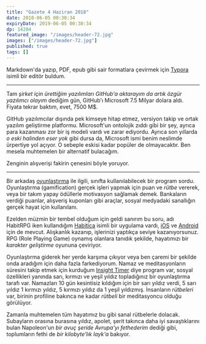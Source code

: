 ```yaml
---
title: "Gazete 4 Haziran 2018"
date: 2018-06-05 00:30:34
expiryDate: 2019-06-05 00:30:34
dp: 14204
featured_image: "/images/header-72.jpg"
images: ["/images/header-72.jpg"]
published: true
tags: []
---
```




Markdown'da yazıp, PDF, epub gibi sair formatlara çevirmek için [Typora](https://typora.io/) isimli bir editör buldum. 

------

Tam *şirket için ürettiğim yazılımları GitHub'a aktarayım da artık özgür yazılımcı olayım* dediğim gün, GitHub'ı Microsoft 7.5 Milyar dolara aldı. Fiyata tekrar baktım, evet, 7500 M$. 

GitHub yazılımcılar dışında pek kimseye hitap etmez, versiyon takip ve ortak yazılım geliştirme platformu. Microsoft'un ontolojik zıddı gibi bir şey, ayrıca para kazanması zor bir iş modeli vardı ve zarar ediyordu. Ayrıca son yıllarda *o eski halinden eser yok* gibi dursa da, Microsoft ismi benim neslimde ürpertiye yol açıyor. O sebeple eskisi kadar popüler de olmayacaktır. Ben mesela muhtemelen bir alternatif bulacağım. 

Zenginin alışverişi fakirin çenesini böyle yoruyor. 

---------

Bir arkadaş [oyunlaştırma][oyunlastirma] ile ilgili, sınıfta kullanılabilecek
bir program sordu. Oyunlaştırma (gamification) gerçek işleri yapmak için puan ve
*rütbe* vererek, veya bir takım yapay ödüllerle motivasyon sağlamak demek.
Bankaların verdiği puanlar, alışveriş kuponları gibi araçlar, sosyal medyadaki
sanallığın gerçek hayat için kullanılanı.

Ezelden müzmin bir tembel olduğum için geldi sanırım bu soru, adı HabitRPG iken
kullandığım [Habitica](https://habitica.com/static/home) isimli bir uygulama
vardı,
[iOS](https://itunes.apple.com/us/app/habitica-gamified-taskmanager/id994882113?mt=8)
ve
[Android](https://play.google.com/store/apps/details?id=com.habitrpg.android.habitica&hl=en)
için de mevcut. Alışkanlık kazanıp, işlerinizi yaptıkça seviye kazanıyorsunuz.
RPG (Role Playing Game) oynamış olanlara tanıdık şekilde, hayatımızı bir
*karakter geliştirme* oyununa çeviriyor.

Oyunlaştırma giderek her yerde karşıma çıkıyor veya ben çaremi bir şekilde onda
aradığım için daha fazla farkediyorum. Namaz ve meditasyonların süresini takip
etmek için kurduğum [Insight Timer](https://insighttimer.com/) diye program var,
sosyal özellikleri yanında sarı, kırmızı ve yeşil yıldız topladığınız bir
oyunlaştırma tarafı var. Namazları 10 gün kesintisiz kıldığım için bir sarı
yıldız verdi, 5 sarı yıldız 1 kırmızı yıldız, 5 kırmızı yıldız da 1 yeşil
yıldızmış. İnsanların *rütbeleri* var, birinin profiline bakınca ne kadar
*rütbeli* bir meditasyoncu olduğu görülüyor.

Zamanla muhtemelen tüm hayatımız bu gibi sanal rütbelerle dolacak. Subayların
orasına burasına yıldız, apolet, şerit takınca daha iyi savaştıklarını bulan
Napoleon'un *bir avuç şeride Avrupa'yı fethederim* dediği gibi, toplumların
fethi de *bir kilobyte'lık layk'a* bakıyor.

[oyunlastirma]: https://tr.wikipedia.org/wiki/Oyunlaştırma

